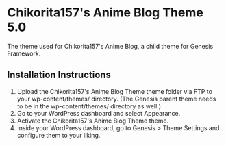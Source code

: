 # Chikorita157's Anime Blog Theme 5.0

The theme used for Chikorita157's Anime Blog, a child theme for Genesis Framework.


## Installation Instructions

1. Upload the Chikorita157's Anime Blog Theme theme folder via FTP to your wp-content/themes/ directory. (The Genesis parent theme needs to be in the wp-content/themes/ directory as well.)
2. Go to your WordPress dashboard and select Appearance.
3. Activate the Chikorita157's Anime Blog Theme theme.
4. Inside your WordPress dashboard, go to Genesis > Theme Settings and configure them to your liking.
